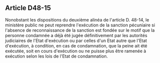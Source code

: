 Article D48-15
----
Nonobstant les dispositions du deuxième alinéa de l'article D. 48-14, le
ministère public ne peut reprendre l'exécution de la sanction pécuniaire si
l'absence de reconnaissance de la sanction est fondée sur le motif que la
personne condamnée a déjà été jugée définitivement par les autorités judiciaires
de l'Etat d'exécution ou par celles d'un Etat autre que l'Etat d'exécution, à
condition, en cas de condamnation, que la peine ait été exécutée, soit en cours
d'exécution ou ne puisse plus être ramenée à exécution selon les lois de l'Etat
de condamnation.
